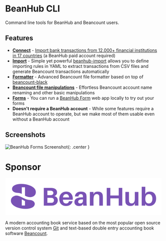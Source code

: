 # BeanHub CLI
Command line tools for BeanHub and Beancount users.

## Features

- [**Connect**](./commands/connect.md) - [Import bank transactions from 12,000+ financial institutions in 17 countries](https://beanhub.io/blog/2024/06/24/introduction-of-beanhub-connect/) (a BeanHub paid account required)
- [**Import**](./commands/import.md) - Simple yet powerful [beanhub-import](https://github.com/LaunchPlatform/beanhub-import) allows you to define importing rules in YAML to extract transactions from CSV files and generate Beancount transactions automatically
- [**Formatter**](./commands/format.md) - Advanced Beancount file formatter based on top of [beancount-black](https://github.com/LaunchPlatform/beancount-black)
- [**Beancount file manipulations**](./commands/format.md) - Effortless Beancount account name renaming and other basic manipulations
- [**Forms**](./commands/form.md) - You can run a [BeanHub Form](https://beanhub.io/blog/2023/07/31/automating-beancount-data-input-with-beanhub-custom-forms/) web app locally to try out your forms
- **Doesn't require a BeanHub account** - While some features require a BeanHub account to operate, but we make most of them usable even without a BeanHub account

## Screenshots

![BeanHub Forms Screenshot](/img/forms-screenshot.png){: .center }

# Sponsor

<p align="center">
  <a href="https://beanhub.io"><img src="https://github.com/LaunchPlatform/beanhub-cli/raw/master/assets/beanhub.svg?raw=true" alt="BeanHub logo" /></a>
</p>

A modern accounting book service based on the most popular open source version control system [Git](https://git-scm.com/) and text-based double entry accounting book software [Beancount](https://beancount.github.io/docs/index.html).
